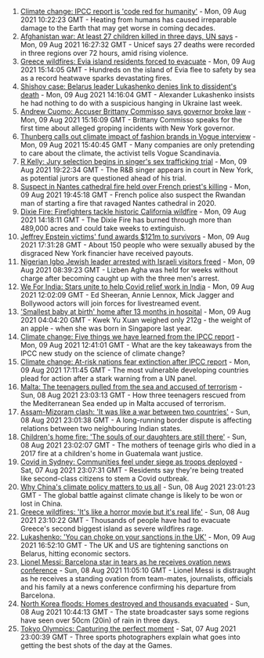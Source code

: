1. [Climate change: IPCC report is 'code red for humanity'](https://www.bbc.co.uk/news/science-environment-58130705) - Mon, 09 Aug 2021 10:22:23 GMT - Heating from humans has caused irreparable damage to the Earth that may get worse in coming decades.
2. [Afghanistan war: At least 27 children killed in three days, UN says](https://www.bbc.co.uk/news/world-asia-58142983) - Mon, 09 Aug 2021 16:27:32 GMT - Unicef says 27 deaths were recorded in three regions over 72 hours, amid rising violence.
3. [Greece wildfires: Evia island residents forced to evacuate](https://www.bbc.co.uk/news/world-europe-58141336) - Mon, 09 Aug 2021 15:14:05 GMT - Hundreds on the island of Evia flee to safety by sea as a record heatwave sparks devastating fires.
4. [Shishov case: Belarus leader Lukashenko denies link to dissident's death](https://www.bbc.co.uk/news/world-europe-58147256) - Mon, 09 Aug 2021 14:16:04 GMT - Alexander Lukashenko insists he had nothing to do with a suspicious hanging in Ukraine last week.
5. [Andrew Cuomo: Accuser Brittany Commisso says governor broke law](https://www.bbc.co.uk/news/world-us-canada-58146323) - Mon, 09 Aug 2021 15:16:09 GMT - Brittany Commisso speaks for the first time about alleged groping incidents with New York governor.
6. [Thunberg calls out climate impact of fashion brands in Vogue interview](https://www.bbc.co.uk/news/world-europe-58145465) - Mon, 09 Aug 2021 15:40:45 GMT - Many companies are only pretending to care about the climate, the activist tells Vogue Scandinavia.
7. [R Kelly: Jury selection begins in singer's sex trafficking trial](https://www.bbc.co.uk/news/world-us-canada-58151775) - Mon, 09 Aug 2021 19:22:34 GMT - The R&B singer appears in court in New York, as potential jurors are questioned ahead of his trial.
8. [Suspect in Nantes cathedral fire held over French priest's killing](https://www.bbc.co.uk/news/world-europe-58145468) - Mon, 09 Aug 2021 19:45:18 GMT - French police also suspect the Rwandan man of starting a fire that ravaged Nantes cathedral in 2020.
9. [Dixie Fire: Firefighters tackle historic California wildfire](https://www.bbc.co.uk/news/world-us-canada-58141340) - Mon, 09 Aug 2021 14:18:11 GMT - The Dixie Fire has burned through more than 489,000 acres and could take weeks to extinguish.
10. [Jeffrey Epstein victims' fund awards $121m to survivors](https://www.bbc.co.uk/news/world-us-canada-58152207) - Mon, 09 Aug 2021 17:31:28 GMT - About 150 people who were sexually abused by the disgraced New York financier have received payouts.
11. [Nigerian Igbo Jewish leader arrested with Israeli visitors freed](https://www.bbc.co.uk/news/world-africa-58097200) - Mon, 09 Aug 2021 08:39:23 GMT - Lizben Agha was held for weeks without charge after becoming caught up with the three men's arrest.
12. [We For India: Stars unite to help Covid relief work in India](https://www.bbc.co.uk/news/entertainment-arts-58146704) - Mon, 09 Aug 2021 12:02:09 GMT - Ed Sheeran, Annie Lennox, Mick Jagger and Bollywood actors will join forces for livestreamed event.
13. ['Smallest baby at birth' home after 13 months in hospital](https://www.bbc.co.uk/news/world-asia-58141756) - Mon, 09 Aug 2021 04:04:20 GMT - Kwek Yu Xuan weighed only 212g - the weight of an apple - when she was born in Singapore last year.
14. [Climate change: Five things we have learned from the IPCC report](https://www.bbc.co.uk/news/science-environment-58138714) - Mon, 09 Aug 2021 12:41:01 GMT - What are the key takeaways from the IPCC new study on the science of climate change?
15. [Climate change: At-risk nations fear extinction after IPCC report](https://www.bbc.co.uk/news/world-58064485) - Mon, 09 Aug 2021 17:11:45 GMT - The most vulnerable developing countries plead for action after a stark warning from a UN panel.
16. [Malta: The teenagers pulled from the sea and accused of terrorism](https://www.bbc.co.uk/news/world-57988934) - Sun, 08 Aug 2021 23:03:13 GMT - How three teenagers rescued from the Mediterranean Sea ended up in Malta accused of terrorism.
17. [Assam-Mizoram clash: 'It was like a war between two countries'](https://www.bbc.co.uk/news/world-asia-india-58066768) - Sun, 08 Aug 2021 23:01:38 GMT - A long-running border dispute is affecting relations between two neighbouring Indian states.
18. [Children's home fire: 'The souls of our daughters are still there'](https://www.bbc.co.uk/news/world-latin-america-58076664) - Sun, 08 Aug 2021 23:02:07 GMT - The mothers of teenage girls who died in a 2017 fire at a children's home in Guatemala want justice.
19. [Covid in Sydney: Communities feel under siege as troops deployed](https://www.bbc.co.uk/news/world-australia-58066389) - Sat, 07 Aug 2021 23:07:31 GMT - Residents say they're being treated like second-class citizens to stem a Covid outbreak.
20. [Why China's climate policy matters to us all](https://www.bbc.co.uk/news/world-asia-china-57483492) - Sun, 08 Aug 2021 23:01:23 GMT - The global battle against climate change is likely to be won or lost in China.
21. [Greece wildfires: 'It's like a horror movie but it's real life'](https://www.bbc.co.uk/news/world-europe-58141236) - Sun, 08 Aug 2021 23:10:22 GMT - Thousands of people have had to evacuate Greece's second biggest island as severe wildfires rage.
22. [Lukashenko: 'You can choke on your sanctions in the UK'](https://www.bbc.co.uk/news/world-europe-58150328) - Mon, 09 Aug 2021 16:52:10 GMT - The UK and US are tightening sanctions on Belarus, hitting economic sectors.
23. [Lionel Messi: Barcelona star in tears as he receives ovation news conference](https://www.bbc.co.uk/sport/av/football/58137848) - Sun, 08 Aug 2021 11:05:10 GMT - Lionel Messi is distraught as he receives a standing ovation from team-mates, journalists, officials and his family at a news conference confirming his departure from Barcelona.
24. [North Korea floods: Homes destroyed and thousands evacuated](https://www.bbc.co.uk/news/world-asia-58135256) - Sun, 08 Aug 2021 10:44:13 GMT - The state broadcaster says some regions have seen over 50cm (20in) of rain in three days.
25. [Tokyo Olympics: Capturing the perfect moment](https://www.bbc.co.uk/news/entertainment-arts-58115465) - Sat, 07 Aug 2021 23:00:39 GMT - Three sports photographers explain what goes into getting the best shots of the day at the Games.
